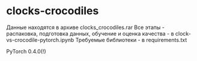 # clocks-crocodiles

Данные находятся в архиве сlocks_crocodiles.rar 
Все этапы - распаковка, подготовка данных, обучение и оценка качества - в clock-vs-crocodile-pytorch.ipynb
Требуемые библиотеки - в requirements.txt

PyTorch 0.4.0(!)

